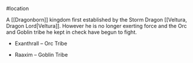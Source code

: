 #location 

A [[Dragonborn]] kingdom first established by the Storm Dragon [[Veltura, Dragon Lord|Veltura]]. However he is no longer exerting force and the Orc and Goblin tribe he kept in check have begun to fight.

-   Exanthrall – Orc Tribe
    
-   Raaxim – Goblin Tribe
